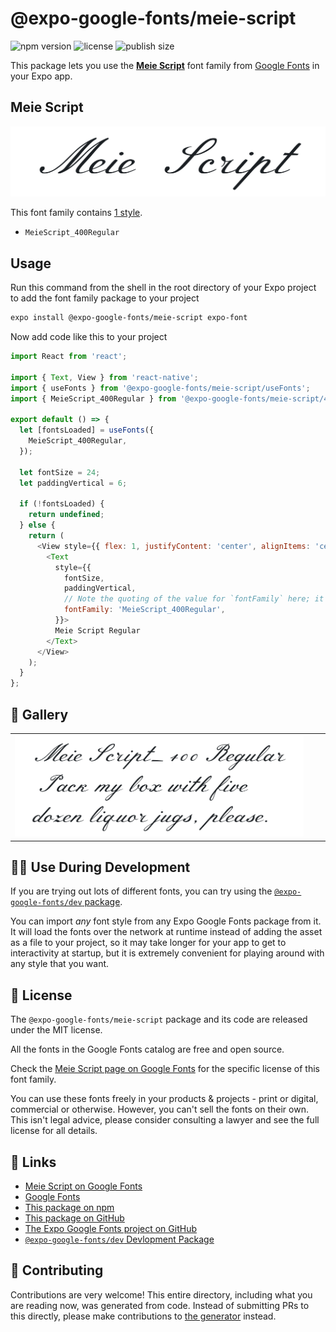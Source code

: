 # @expo-google-fonts/meie-script

![npm version](https://flat.badgen.net/npm/v/@expo-google-fonts/meie-script)
![license](https://flat.badgen.net/github/license/expo/google-fonts)
![publish size](https://flat.badgen.net/packagephobia/install/@expo-google-fonts/meie-script)

This package lets you use the [**Meie Script**](https://fonts.google.com/specimen/Meie+Script) font family from [Google Fonts](https://fonts.google.com/) in your Expo app.

## Meie Script

![Meie Script](./font-family.png)

This font family contains [1 style](#-gallery).

- `MeieScript_400Regular`

## Usage

Run this command from the shell in the root directory of your Expo project to add the font family package to your project
```sh
expo install @expo-google-fonts/meie-script expo-font
```

Now add code like this to your project
```js
import React from 'react';

import { Text, View } from 'react-native';
import { useFonts } from '@expo-google-fonts/meie-script/useFonts';
import { MeieScript_400Regular } from '@expo-google-fonts/meie-script/400Regular';

export default () => {
  let [fontsLoaded] = useFonts({
    MeieScript_400Regular,
  });

  let fontSize = 24;
  let paddingVertical = 6;

  if (!fontsLoaded) {
    return undefined;
  } else {
    return (
      <View style={{ flex: 1, justifyContent: 'center', alignItems: 'center' }}>
        <Text
          style={{
            fontSize,
            paddingVertical,
            // Note the quoting of the value for `fontFamily` here; it expects a string!
            fontFamily: 'MeieScript_400Regular',
          }}>
          Meie Script Regular
        </Text>
      </View>
    );
  }
};

```

## 🔡 Gallery


||||
|-|-|-|
|![MeieScript_400Regular](.//400Regular/MeieScript_400Regular.ttf.png)||||


## 👩‍💻 Use During Development

If you are trying out lots of different fonts, you can try using the [`@expo-google-fonts/dev` package](https://github.com/freeboub/google-fonts/tree/master/font-packages/dev#readme).

You can import *any* font style from any Expo Google Fonts package from it. It will load the fonts
over the network at runtime instead of adding the asset as a file to your project, so it may take longer
for your app to get to interactivity at startup, but it is extremely convenient
for playing around with any style that you want.

## 📖 License

The `@expo-google-fonts/meie-script` package and its code are released under the MIT license.

All the fonts in the Google Fonts catalog are free and open source.

Check the [Meie Script page on Google Fonts](https://fonts.google.com/specimen/Meie+Script) for the specific license of this font family.

You can use these fonts freely in your products & projects - print or digital, commercial or otherwise. However, you can't sell the fonts on their own. This isn't legal advice, please consider consulting a lawyer and see the full license for all details.

## 🔗 Links

- [Meie Script on Google Fonts](https://fonts.google.com/specimen/Meie+Script)
- [Google Fonts](https://fonts.google.com/)
- [This package on npm](https://www.npmjs.com/package/@expo-google-fonts/meie-script)
- [This package on GitHub](https://github.com/freeboub/google-fonts/tree/master/font-packages/meie-script)
- [The Expo Google Fonts project on GitHub](https://github.com/freeboub/google-fonts)
- [`@expo-google-fonts/dev` Devlopment Package](https://github.com/freeboub/google-fonts/tree/master/font-packages/dev)

## 🤝 Contributing

Contributions are very welcome! This entire directory, including what you are reading now, was generated from code. Instead of submitting PRs to this directly, please make contributions to [the generator](https://github.com/freeboub/google-fonts/tree/master/packages/generator) instead.
